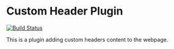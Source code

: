 Custom Header Plugin
====================

[![Build Status](https://travis-ci.org/pkp/customHeader.svg?branch=main)](https://travis-ci.org/pkp/customHeader)

This is a plugin adding custom headers content to the webpage.
